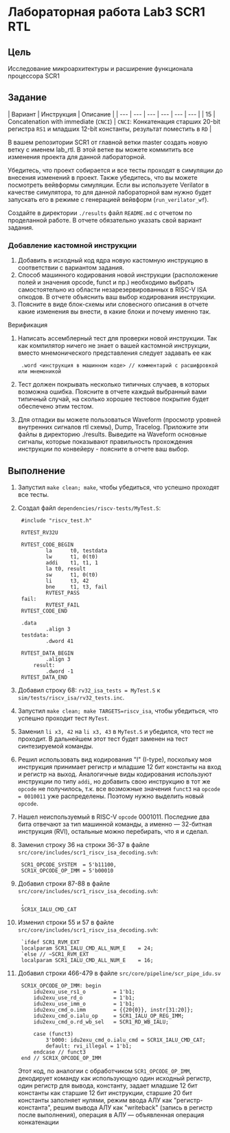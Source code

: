 # Лабораторная работа Lab3 SCR1 RTL
## Цель
Исследование микроархитектуры и расширение функционала процессора SCR1

## Задание
| Вариант | Инструкция | Описание |
| --- | --- | --- | --- | --- | --- |
| 15 | Concatenation with immediate (`CNCI`) | `CNCI`: Конкатенация старших 20-bit регистра `RS1` и младших 12-bit константы, результат поместить в `RD` |

В вашем репозитории SCR1 от главной ветки master создать новую ветку с именем lab_rtl. В этой ветке вы можете коммитить все изменения проекта для данной лабораторной.

Убедитесь, что проект собирается и все тесты проходят в симуляции до внесения изменений в проект. Также убедитесь, что вы можете посмотреть вейвформы симуляции. Если вы используете Verilator в качестве симулятора, то для данной лабораторной вам нужно будет запускать его в режиме с генерацией вейвформ (`run_verilator_wf`).

Создайте в директории `./results` файл `README.md` с отчетом по проделанной работе. В отчете обязательно указать свой вариант задания.

### Добавление кастомной инструкции

1. Добавить в исходный код ядра новую кастомную инструкцию в соответствии с вариантом задания.
1. Способ машинного кодирования новой инструкции (расположение полей и значения opcode, funct и пр.) необходимо выбрать самостоятельно из области незарезервированных в RISC-V ISA опкодов. В отчете объяснить ваш выбор кодирования инструкции.
1. Поясните в виде блок-схемы или словесного описания в отчете какие изменения вы внести, в какие блоки и почему именно так.

Верификация

1. Написать ассемблерный тест для проверки новой инструкции. Так как компилятор ничего не знает о вашей кастомной инструкции, вместо мнемонического представления следует задавать ее как

        .word <инструкция в машинном коде> // комментарий с расшифровкой или мнемоникой

1. Тест должен покрывать несколько типичных случаев, в которых возможна ошибка. Поясните в отчете каждый выбранный вами типичный случай, на сколько хорошее тестовое покрытие будет обеспечено этим тестом.
1. Для отладки вы можете пользоваться Waveform (просмотр уровней внутренних сигналов rtl схемы), Dump, Tracelog. Приложите эти файлы в директорию ./results. Выведите на Waveform основные сигналы, которые показывают правильность прохождения инструкции по конвейеру - поясните в отчете ваш выбор.

## Выполнение
1. Запустил `make clean; make`, чтобы убедиться, что успешно проходят все тесты.
1. Создал файл `dependencies/riscv-tests/MyTest.S`:

        #include "riscv_test.h"

        RVTEST_RV32U

        RVTEST_CODE_BEGIN
                la      t0, testdata
                lw      t1, 0(t0)
                addi    t1, t1, 1
                la t0, result
                sw      t1, 0(t0)
                li      t3, 42
                bne     t1, t3, fail
                RVTEST_PASS
        fail:
                RVTEST_FAIL
        RVTEST_CODE_END

        .data
                .align 3
        testdata:
                .dword 41

        RVTEST_DATA_BEGIN
                .align 3
            result:
                .dword -1
        RVTEST_DATA_END

1. Добавил строку 68: `rv32_isa_tests = MyTest.S` к `sim/tests/riscv_isa/rv32_tests.inc`.
1. Запустил `make clean; make TARGETS=riscv_isa`, чтобы убедиться, что успешно проходит
    тест `MyTest`.
1. Заменил `li x3, 42` на `li x3, 43` в `MyTest.S` и убедился, что тест не проходит.
    В дальнейшем этот тест будет заменен на тест синтезируемой команды.
1. Решил использовать вид кодирования "I" (I-type),
    поскольку моя инструкция принимает регистр и младшие 12 бит константы на вход
    и регистр на выход.
    Аналогичные виды кодирования используют инструкции по типу `addi`,
    но добавить свою инструкцию в тот же `opcode` не получилось,
    т.к. все возможные значения `funct3` на `opcode = 0010011` уже распределены.
    Поэтому нужно выделить новый `opcode`.
1. Нашел неиспользуемый в RISC-V `opcode` 0001011.
    Последние два бита отвечают за тип машинной команды,
    а именно &mdash; 32-битная инструкция (RVI),
    остальные можно перебирать, что я и сделал.
1. Заменил строку 36 на строки 36-37 в файле `src/core/includes/scr1_riscv_isa_decoding.svh`:

        SCR1_OPCODE_SYSTEM  = 5'b11100,
        SCR1X_OPCODE_OP_IMM = 5'b00010
1. Добавил строки 87-88 в файле `src/core/includes/scr1_riscv_isa_decoding.svh`:

        ,
        SCR1X_IALU_CMD_CAT
1. Изменил строки 55 и 57 в файле `src/core/includes/scr1_riscv_isa_decoding.svh`:

        `ifdef SCR1_RVM_EXT
        localparam SCR1_IALU_CMD_ALL_NUM_E    = 24;
        `else // ~SCR1_RVM_EXT
        localparam SCR1_IALU_CMD_ALL_NUM_E    = 16;
1. Добавил строки 466-479 в файле `src/core/pipeline/scr_pipe_idu.sv`

        SCR1X_OPCODE_OP_IMM: begin
            idu2exu_use_rs1_o         = 1'b1;
            idu2exu_use_rd_o          = 1'b1;
            idu2exu_use_imm_o         = 1'b1;
            idu2exu_cmd_o.imm         = {{20{0}}, instr[31:20]};
            idu2exu_cmd_o.ialu_op     = SCR1_IALU_OP_REG_IMM;
            idu2exu_cmd_o.rd_wb_sel   = SCR1_RD_WB_IALU;

            case (funct3)
                3'b000: idu2exu_cmd_o.ialu_cmd = SCR1X_IALU_CMD_CAT;
                default: rvi_illegal = 1'b1;
            endcase // funct3
        end // SCR1X_OPCODE_OP_IMM

    Этот код, по аналогии с обработчиком `SCR1_OPCODE_OP_IMM`,
    декодирует команду как использующую один исходный регистр,
    один регистр для вывода, константу,
    задает младшие 12 бит константы как старшие 12 бит инструкции,
    старшие 20 бит константы заполняет нулями,
    режим ввода АЛУ как "регистр-константа",
    решим вывода АЛУ как "writeback" (запись в регистр после выполнения),
    операция в АЛУ &mdash; объявленная операция конкатенации
